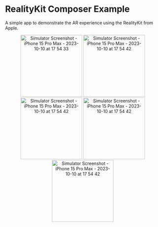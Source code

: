 # RealityKit Composer Example

A simple app to demonstrate the AR experience using the RealityKit from Apple.

<p align="center">
  <img src="https://github.com/Themakew/realityKit-composer-example/assets/3030029/3ebc0eac-cda3-434f-a04d-14b72d60995a" alt="Simulator Screenshot - iPhone 15 Pro Max - 2023-10-10 at 17 54 33" width="200"/>
  <img src="https://github.com/Themakew/realityKit-composer-example/assets/3030029/f59d3ed6-e722-4892-8fd5-9b4de5dd69b2" alt="Simulator Screenshot - iPhone 15 Pro Max - 2023-10-10 at 17 54 42" width="200"/>
  <img src="https://github.com/Themakew/realityKit-composer-example/assets/3030029/cad7753d-a808-4265-bbbf-41c38b56c592" alt="Simulator Screenshot - iPhone 15 Pro Max - 2023-10-10 at 17 54 42" width="200"/>
  <img src="https://github.com/Themakew/realityKit-composer-example/assets/3030029/a325db7c-c1d0-4c1a-9fdf-06408a259de0" alt="Simulator Screenshot - iPhone 15 Pro Max - 2023-10-10 at 17 54 42" width="200"/>
  <img src="https://github.com/Themakew/realityKit-composer-example/assets/3030029/56e7306a-7261-4939-8468-3878b0de31ef" alt="Simulator Screenshot - iPhone 15 Pro Max - 2023-10-10 at 17 54 42" width="200"/>
</p>
